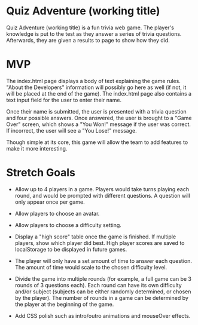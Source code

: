 # Quiz Adventure (working title)

Quiz Adventure (working title) is a fun trivia web game. The player's knowledge is put to the test as they answer a series of trivia questions. Afterwards, they are given a results to page to show how they did.

# MVP
The index.html page displays a body of text explaining the game rules. "About the Developers" information will possibly go here as well (if not, it will be placed at the end of the game). The index.html page also contains a text input field for the user to enter their name.

Once their name is submitted, the user is presented with a trivia question and four possible answers. Once answered, the user is brought to a "Game Over" screen, which shows a "You Won!" message if the user was correct. If incorrect, the user will see a "You Lose!" message.

Though simple at its core, this game will allow the team to add features to make it more interesting.

# Stretch Goals
* Allow up to 4 players in a game. Players would take turns playing each round, and would be prompted with different questions. A question will only appear once per game.

* Allow players to choose an avatar.

* Allow players to choose a difficulty setting.

* Display a "high score" table once the game is finished. If multiple players, show which player did best. High player scores are saved to localStorage to be displayed in future games.

* The player will only have a set amount of time to answer each question. The amount of time would scale to the chosen difficulty level.

* Divide the game into multiple rounds (for example, a full game can be 3 rounds of 3 questions each). Each round can have its own difficulty and/or subject (subjects can be either randomly determined, or chosen by the player). The number of rounds in a game can be determined by the player at the beginning of the game. 

* Add CSS polish such as intro/outro animations and mouseOver effects.




